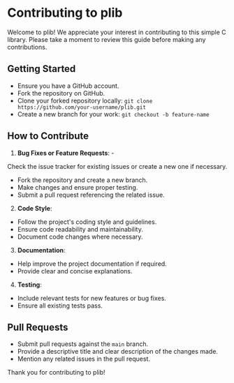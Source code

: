 # Contributing to plib

Welcome to plib! We appreciate your interest in contributing to this simple
C library. Please take a moment to review this guide before making any
contributions.

## Getting Started

  - Ensure you have a GitHub account. 
  - Fork the repository on GitHub. 
  - Clone your forked repository locally: `git clone https://github.com/your-username/plib.git` 
  - Create a new branch for your work: `git checkout -b feature-name`  

## How to Contribute

1. **Bug Fixes or Feature Requests**: -

Check the issue tracker for existing issues or create a new one if necessary.

- Fork the repository and create a new branch. 
- Make changes and ensure proper testing.
- Submit a pull request referencing the related issue.  

2. **Code Style**: 

- Follow the project's coding style and guidelines.
- Ensure code readability and maintainability. 
- Document code changes where necessary.

3. **Documentation**: 

- Help improve the project documentation if required. 
- Provide clear and concise explanations.

4. **Testing**: 

- Include relevant tests for new features or bug fixes. 
- Ensure all existing tests pass.  

## Pull Requests  

- Submit pull requests against the `main` branch. 
- Provide a descriptive title and clear description of the changes made. 
- Mention any related issues in the pull request.  

Thank you for contributing to plib!

